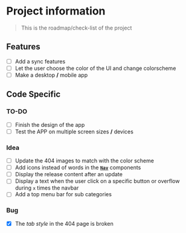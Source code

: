 # Project information

> This is the roadmap/check-list of the project

## Features

- [ ] Add a sync features
- [ ] Let the user choose the color of the UI and change colorscheme
- [ ] Make a desktop **/** mobile app

## Code Specific

### TO-DO

- [ ] Finish the design of the app
- [ ] Test the APP on multiple screen sizes **/** devices

### Idea

- [ ] Update the 404 images to match with the color scheme
- [ ] Add icons instead of words in the **[`Nav`]("./../app/src/components/Nav.jsx)** components
- [ ] Display the release content after an update
- [ ] Display a text when the user click on a specific button or overflow during `x` times the navbar
- [ ] Add a top menu bar for sub categories

### Bug

- [x] The _tab style_ in the 404 page is broken
